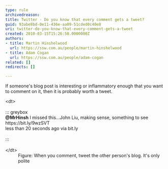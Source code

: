 ```yaml
---
type: rule
archivedreason: 
title: Twitter - Do you know that every comment gets a tweet?
guid: 93abe8bd-0e11-436e-aa09-51cded0c40e8
uri: twitter-do-you-know-that-every-comment-gets-a-tweet
created: 2010-03-15T15:26:58.0000000Z
authors:
- title: Martin Hinshelwood
  url: https://ssw.com.au/people/martin-hinshelwood
- title: Adam Cogan
  url: https://ssw.com.au/people/adam-cogan
related: []
redirects: []

---
```


If someone's blog post is interesting or inflammatory enough that you want to comment on it, then it is probably worth a tweet.
<dl class="image">&lt;dt&gt;<br><br>::: greybox<br>
          <strong>@MrHinsh</strong> I missed this...John Liu, making sense, something to see https&#58;//bit.ly/9wzSVT&#160;<br> less than 20 seconds ago&#160;<span>via bit.ly</span><br><br>:::<br><br>&lt;/dt&gt;<dd>Figure&#58; When you comment, tweet the other person's blog. It's only polite<br></dd></dl>
<!--endintro-->
